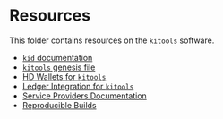 <!--
order: false
parent:
  order: 6
-->

# Resources

This folder contains resources on the `kitools` software.

- [`kid` documentation](./kid.md)
- [`kitools` genesis file](./genesis.md)
- [HD Wallets for `kitools`](./hd-wallets.md)
- [Ledger Integration for `kitools`](./ledger.md)
- [Service Providers Documentation](./service-providers.md)
- [Reproducible Builds](./reproducible-builds.md)
